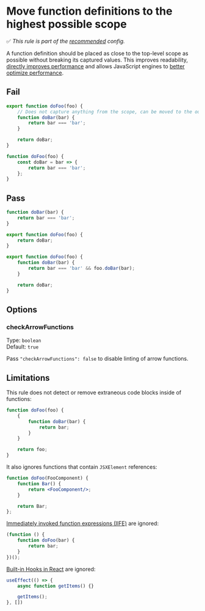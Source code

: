 # Move function definitions to the highest possible scope

✅ *This rule is part of the [recommended](https://github.com/sindresorhus/eslint-plugin-unicorn#recommended-config) config.*

A function definition should be placed as close to the top-level scope as possible without breaking its captured values. This improves readability, [directly improves performance](https://stackoverflow.com/a/81329/207247) and allows JavaScript engines to [better optimize performance](https://ponyfoo.com/articles/javascript-performance-pitfalls-v8#optimization-limit).


## Fail

```js
export function doFoo(foo) {
	// Does not capture anything from the scope, can be moved to the outer scope
	function doBar(bar) {
		return bar === 'bar';
	}

	return doBar;
}

function doFoo(foo) {
	const doBar = bar => {
		return bar === 'bar';
	};
}
```


## Pass

```js
function doBar(bar) {
	return bar === 'bar';
}

export function doFoo(foo) {
	return doBar;
}

export function doFoo(foo) {
	function doBar(bar) {
		return bar === 'bar' && foo.doBar(bar);
	}

	return doBar;
}
```

## Options

### checkArrowFunctions

Type: `boolean`\
Default: `true`

Pass `"checkArrowFunctions": false` to disable linting of arrow functions.

## Limitations

This rule does not detect or remove extraneous code blocks inside of functions:

```js
function doFoo(foo) {
	{
		function doBar(bar) {
			return bar;
		}
	}

	return foo;
}
```

It also ignores functions that contain `JSXElement` references:

```jsx
function doFoo(FooComponent) {
	function Bar() {
		return <FooComponent/>;
	}

	return Bar;
};
```

[Immediately invoked function expressions (IIFE)](https://en.wikipedia.org/wiki/Immediately_invoked_function_expression) are ignored:

```js
(function () {
	function doFoo(bar) {
		return bar;
	}
})();
```

[Built-in Hooks in React](https://reactjs.org/docs/hooks-reference.html) are ignored:

```js
useEffect(() => {
	async function getItems() {}

	getItems();
}, [])
```
